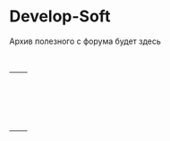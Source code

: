 Develop-Soft
=======
Архив полезного с форума будет здесь


<p><br></p><table class="table table-bordered"><tbody><tr><td><br></td><td><br></td></tr><tr><td><br></td><td><br></td></tr><tr><td><br></td><td><br></td></tr><tr><td><br></td><td><br></td></tr></tbody></table><p><br></p>
